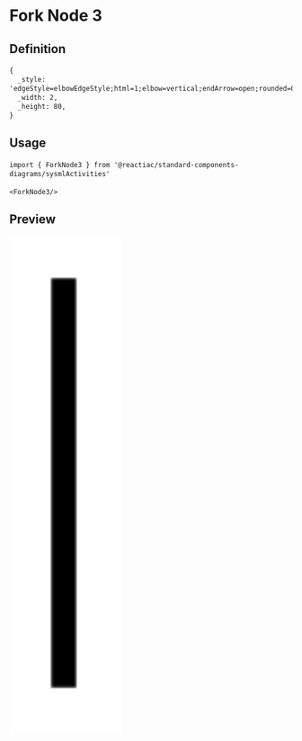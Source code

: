 # Fork Node 3

## Definition

```
{
  _style: 'edgeStyle=elbowEdgeStyle;html=1;elbow=vertical;endArrow=open;rounded=0;strokeWidth=3;endSize=12;',
  _width: 2,
  _height: 80,
}
```

## Usage

```
import { ForkNode3 } from '@reactiac/standard-components-diagrams/sysmlActivities'

<ForkNode3/>
```

## Preview

<img src="./fork-node-3.png" width="200"/>
